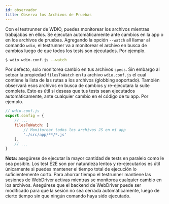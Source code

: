 ```yaml
---
id: observador
title: Observa los Archivos de Pruebas
---
```


Con el testrunner de WDIO, puedes monitorear los archivos mientras trabajabas en ellos. Se ejecutan automáticamente ante cambios en la app o en los archivos de pruebas. Agregando la opción `--watch` all llamar al comando `wdio`, el testrunner va a monitorear el archivo en busca de cambios luego de que todos los tests son ejecutados. Por ejemplo.

```sh
$ wdio wdio.conf.js --watch
```

Por defecto, solo monitorea cambio en tus archivos `specs`. Sin embargo al setear la propiedad `filesToWatch` en tu archivo `wdio.conf.js` el cual contiene la lista de las rutas a los archivos (globbing soportado). También observará esos archivos en busca de cambios y re-ejecutara la suite completa. Esto es útil si deseas que tus tests sean ejecutados automáticamente, ante cualquier cambio en el código de tu app. Por ejemplo.

```js
// wdio.conf.js
export.config = {
    // ...
    filesToWatch: [
        // Monitorear todos los archivos JS en mí app
        './src/app/**/*.js'
    ],
    // ...
}
```

**Nota:** asegúrese de ejecutar la mayor cantidad de tests en paralelo como le sea posible. Los test E2E son por naturaleza lentos y re-ejecutarlos es útil únicamente si puedes mantener el tiempo total de ejecución lo suficientemente corto. Para ahorrar tiempo el testrunner mantiene las sesiones de WebDriver activas mientras se monitorea cualquier cambio en los archivos. Asegúrese que el backend de WebDriver puede ser modificado para que la sesión no sea cerrada automáticamente, luego de cierto tiempo sin que ningún comando haya sido ejecutado.